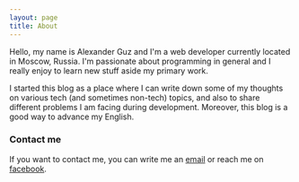 ```yaml
---
layout: page
title: About
---
```


Hello, my name is Alexander Guz and I'm a web developer currently located in Moscow, Russia. I'm passionate about programming in general and I really enjoy to learn new stuff aside my primary work.

I started this blog as a place where I can write down some of my thoughts on various tech (and sometimes non-tech) topics, and also to share different problems I am facing during development. Moreover, this blog is a good way to advance my English.

### Contact me

If you want to contact me, you can write me an [email](mailto:kalimatas@gmail.com) or reach me on [facebook](https://www.facebook.com/kalimatas).

